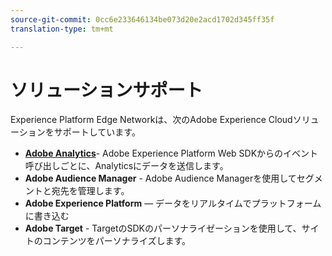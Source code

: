 ```yaml
---
source-git-commit: 0cc6e233646134be073d20e2acd1702d345ff35f
translation-type: tm+mt

---
```

# ソリューションサポート

Experience Platform Edge Networkは、次のAdobe Experience Cloudソリューションをサポートしています。

- __[Adobe Analytics](analytics/analytics-overview.md)__- Adobe Experience Platform Web SDKからのイベント呼び出しごとに、Analyticsにデータを送信します。
- __Adobe Audience Manager__ - Adobe Audience Managerを使用してセグメントと宛先を管理します。
- __Adobe Experience Platform__ — データをリアルタイムでプラットフォームに書き込む
- __Adobe Target__ - TargetのSDKのパーソナライゼーションを使用して、サイトのコンテンツをパーソナライズします。
